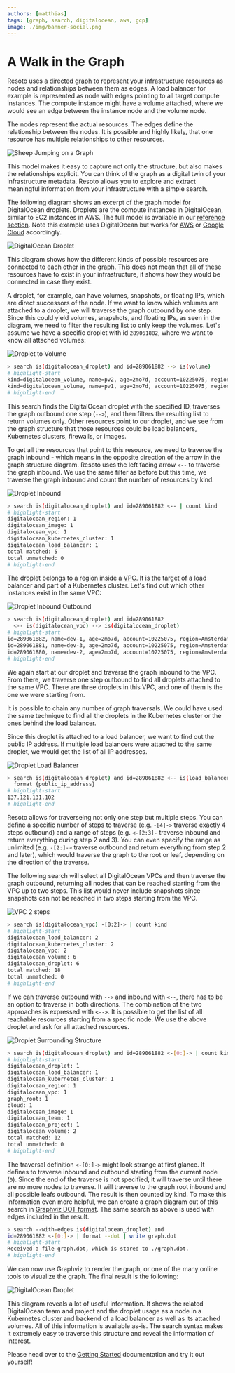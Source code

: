```yaml
---
authors: [matthias]
tags: [graph, search, digitalocean, aws, gcp]
image: ./img/banner-social.png
---
```


# A Walk in the Graph

Resoto uses a [directed graph](https://en.wikipedia.org/wiki/Directed_graph) to represent your infrastructure resources as nodes and relationships between them as edges. A load balancer for example is represented as node with edges pointing to all target compute instances. The compute instance might have a volume attached, where we would see an edge between the instance node and the volume node.

The nodes represent the actual resources. The edges define the relationship between the nodes. It is possible and highly likely, that one resource has multiple relationships to other resources.

![Sheep Jumping on a Graph](./img/banner.png)

<!--truncate-->

This model makes it easy to capture not only the structure, but also makes the relationships explicit. You can think of the graph as a digital twin of your infrastructure metadata. Resoto allows you to explore and extract meaningful information from your infrastructure with a simple search.

The following diagram shows an excerpt of the graph model for DigitalOcean droplets. Droplets are the compute instances in DigitalOcean, similar to EC2 instances in AWS. The full model is available in our [reference section](/docs/reference/data-models/digitalocean). Note this example uses DigitalOcean but works for [AWS](/docs/reference/data-models/aws) or [Google Cloud](/docs/reference/data-models/gcp) accordingly.

![DigitalOcean Droplet](./img/digitalocean_droplet.svg)

This diagram shows how the different kinds of possible resources are connected to each other in the graph. This does not mean that all of these resources have to exist in your infrastructure, it shows how they would be connected in case they exist.

A droplet, for example, can have volumes, snapshots, or floating IPs, which are direct successors of the node. If we want to know which volumes are attached to a droplet, we will traverse the graph outbound by one step. Since this could yield volumes, snapshots, and floating IPs, as seen in the diagram, we need to filter the resulting list to only keep the volumes. Let's assume we have a specific droplet with id `289061882`, where we want to know all attached volumes:

![Droplet to Volume](./img/droplet-volume.svg)

```bash
> search is(digitalocean_droplet) and id=289061882 --> is(volume)
# highlight-start
​kind=digitalocean_volume, name=pv2, age=2mo7d, account=10225075, region=Amsterdam 3
​kind=digitalocean_volume, name=pv1, age=2mo7d, account=10225075, region=Amsterdam 3
# highlight-end
```

This search finds the DigitalOcean droplet with the specified ID, traverses the graph outbound one step (`-->`), and then filters the resulting list to return volumes only. Other resources point to our droplet, and we see from the graph structure that those resources could be load balancers, Kubernetes clusters, firewalls, or images.

To get all the resources that point to this resource, we need to traverse the graph inbound - which means in the opposite direction of the arrow in the graph structure diagram. Resoto uses the left facing arrow `<--` to traverse the graph inbound. We use the same filter as before but this time, we traverse the graph inbound and count the number of resources by kind.

![Droplet Inbound](./img/droplet_inbound.svg)

```bash
> search is(digitalocean_droplet) and id=289061882 <-- | count kind
# highlight-start
​digitalocean_region: 1
​digitalocean_image: 1
​digitalocean_vpc: 1
​digitalocean_kubernetes_cluster: 1
​digitalocean_load_balancer: 1
​total matched: 5
​total unmatched: 0
# highlight-end
```

The droplet belongs to a region inside a [VPC](https://docs.digitalocean.com/products/networking/vpc/). It is the target of a load balancer and part of a Kubernetes cluster. Let's find out which other instances exist in the same VPC:

![Droplet Inbound Outbound](./img/droplet_inbound_outbound.svg)

```bash
> search is(digitalocean_droplet) and id=289061882
  <-- is(digitalocean_vpc) --> is(digitalocean_droplet)
# highlight-start
​id=289061882, name=dev-1, age=2mo7d, account=10225075, region=Amsterdam 3
​id=289061881, name=dev-3, age=2mo7d, account=10225075, region=Amsterdam 3
​id=289061880, name=dev-2, age=2mo7d, account=10225075, region=Amsterdam 3
# highlight-end
```

We again start at our droplet and traverse the graph inbound to the VPC. From there, we traverse one step outbound to find all droplets attached to the same VPC. There are three droplets in this VPC, and one of them is the one we were starting from.

It is possible to chain any number of graph traversals. We could have used the same technique to find all the droplets in the Kubernetes cluster or the ones behind the load balancer.

Since this droplet is attached to a load balancer, we want to find out the public IP address. If multiple load balancers were attached to the same droplet, we would get the list of all IP addresses.

![Droplet Load Balancer](./img/droplet_load_balancer.svg)

```bash
> search is(digitalocean_droplet) and id=289061882 <-- is(load_balancer) |
  format {public_ip_address}
# highlight-start
​137.121.131.102
# highlight-end
```

Resoto allows for traverseing not only one step but multiple steps. You can define a specific number of steps to traverse (e.g. `-[4]->` traverse exactly 4 steps outbound) and a range of steps (e.g. `<-[2:3]-` traverse inbound and return everything during step 2 and 3). You can even specify the range as unlimited (e.g. `-[2:]->` traverse outbound and return everything from step 2 and later), which would traverse the graph to the root or leaf, depending on the direction of the traverse.

The following search will select all DigitalOcean VPCs and then traverse the graph outbound, returning all nodes that can be reached starting from the VPC up to two steps. This list would never include snapshots since snapshots can not be reached in two steps starting from the VPC.

![VPC 2 steps](./img/vpc_2_steps.svg)

```bash
> search is(digitalocean_vpc) -[0:2]-> | count kind
# highlight-start
​digitalocean_load_balancer: 2
​digitalocean_kubernetes_cluster: 2
​digitalocean_vpc: 2
​digitalocean_volume: 6
​digitalocean_droplet: 6
​total matched: 18
​total unmatched: 0
# highlight-end
```

If we can traverse outbound with `-->` and inbound with `<--`, there has to be an option to traverse in both directions. The combination of the two approaches is expressed with `<-->`. It is possible to get the list of all reachable resources starting from a specific node. We use the above droplet and ask for all attached resources.

![Droplet Surrounding Structure](./img/droplet_surrounding_structure.svg)

```bash
> search is(digitalocean_droplet) and id=289061882 <-[0:]-> | count kind
# highlight-start
​digitalocean_droplet: 1
​digitalocean_load_balancer: 1
​digitalocean_kubernetes_cluster: 1
​digitalocean_region: 1
​digitalocean_vpc: 1
​graph_root: 1
​cloud: 1
​digitalocean_image: 1
​digitalocean_team: 1
​digitalocean_project: 1
​digitalocean_volume: 2
​total matched: 12
​total unmatched: 0
# highlight-end
```

The traversal definition `<-[0:]->` might look strange at first glance. It defines to traverse inbound and outbound starting from the current node (`0`). Since the end of the traverse is not specified, it will traverse until there are no more nodes to traverse. It will traverse to the graph root inbound and all possible leafs outbound. The result is then counted by kind. To make this information even more helpful, we can create a graph diagram out of this search in [Graphviz DOT format](https://graphviz.org/doc/info/lang.html). The same search as above is used with edges included in the result.

```bash
> search --with-edges is(digitalocean_droplet) and
id=289061882 <-[0:]-> | format --dot | write graph.dot
# highlight-start
Received a file graph.dot, which is stored to ./graph.dot.
# highlight-end
```

We can now use Graphviz to render the graph, or one of the many online tools to visualize the graph. The final result is the following:

![DigitalOcean Droplet](./img/droplet_surrounding.svg)

This diagram reveals a lot of useful information. It shows the related DigitalOcean team and project and the droplet usage as a node in a Kubernetes cluster and backend of a load balancer as well as its attached volumes. All of this information is available as-is. The search syntax makes it extremely easy to traverse this structure and reveal the information of interest.

Please head over to the [Getting Started](/docs/getting-started) documentation and try it out yourself!
